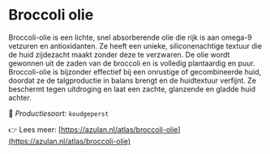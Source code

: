 # Broccoli olie

Broccoli-olie is een lichte, snel absorberende olie die rijk is aan omega-9 vetzuren en antioxidanten. Ze heeft een unieke, siliconenachtige textuur die de huid zijdezacht maakt zonder deze te verzwaren. De olie wordt gewonnen uit de zaden van de broccoli en is volledig plantaardig en puur. Broccoli-olie is bijzonder effectief bij een onrustige of gecombineerde huid, doordat ze de talgproductie in balans brengt en de huidtextuur verfijnt. Ze beschermt tegen uitdroging en laat een zachte, glanzende en gladde huid achter.

🔧 *Productiesoort:* `koudgeperst`

👉 Lees meer: [https://azulan.nl/atlas/broccoli-olie](https://azulan.nl/atlas/broccoli-olie)